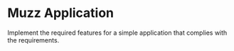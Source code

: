 # Muzz Application

Implement the required features for a simple application that complies with the requirements.


